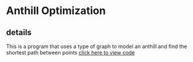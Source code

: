 # Anthill Optimization

## details
This is a program that uses a type of graph to model an anthill and find the shortest path between points
[click here to view code](https://github.com/carlgombert/Anthill_Optimization/tree/main/anthill_optimization/src/com/anthill_optimization/main)
